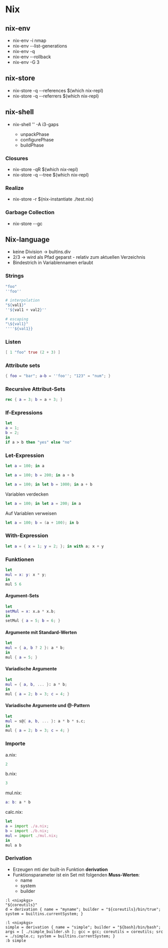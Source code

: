 # Nix

## nix-env

* nix-env -i nmap
* nix-env --list-generations
* nix-env -q
* nix-env --rollback
* nix-env -G 3

## nix-store

* nix-store -q --references $(which nix-repl)
* nix-store -q --referrers $(which nix-repl)

## nix-shell

* nix-shell '<nixpkgs>' -A i3-gaps
  * unpackPhase
  * configurePhase
  * buildPhase 

### Closures

* nix-store -qR $(which nix-repl)
* nix-store -q --tree $(which nix-repl)

### Realize

* nix-store -r $(nix-instantiate ./test.nix)

### Garbage Collection

* nix-store --gc

## Nix-language

* keine Division -> bultins.div
* 2/3 -> wird als Pfad geparst - relativ zum aktuellen Verzeichnis
* Bindestrich in Variablennamen erlaubt

### Strings

```nix
"foo"
''foo''

# interpolation
"${val1}"
''${val1 + val2}''

# escaping
"\${val1}"
''''${val1}}
```

### Listen

```nix
[ 1 "foo" true (2 + 3) ]
```

### Attribute sets

```nix
{ foo = "bar"; a-b = ''foo''; "123" = "num"; }

```

### Recursive Attribut-Sets

```nix
rec { a = 3; b = a + 3; }
```

### If-Expressions

```nix
let
a = 1;
b = 2;
in
if a > b then "yes" else "no"
```

### Let-Expression

```nix
let a = 100; in a
```

```nix
let a = 100; b = 200; in a + b
```

```nix
let a = 100; in let b = 1000; in a + b
```

Variablen verdecken

```nix
let a = 100; in let a = 200; in a
```

Auf Variablen verweisen

```nix
let a = 100; b = (a + 100); in b
```

### With-Expression

```nix
let a = { x = 1; y = 2; }; in with a; x + y
```

### Funktionen

```nix
let 
mul = x: y: x * y;
in
mul 5 6
```

#### Argument-Sets

```nix
let 
setMul = x: x.a * x.b;
in 
setMul { a = 5; b = 6; }
```

#### Argumente mit Standard-Werten

```nix
let
mul = { a, b ? 2 }: a * b;
in
mul { a = 5; }
```

#### Variadische Argumente

```nix
let
mul = { a, b, ... }: a * b;
in
mul { a = 2; b = 3; c = 4; }
```

#### Variadische Argumente und @-Pattern

```nix
let
mul = s@{ a, b, ... }: a * b * s.c;
in
mul { a = 2; b = 3; c = 4; }
```

### Importe

a.nix:
```nix
2
```

b.nix:
```nix
3
```

mul.nix:
```nix
a: b: a * b
```

calc.nix:
```nix
let
a = import ./a.nix;
b = import ./b.nix;
mul = import ./mul.nix;
in
mul a b
```

### Derivation

* Erzeugen mti der built-in Funktion **derivation**
* Funktionsparameter ist ein Set mit folgenden **Muss-Werten**:
  * name
  * system
  * builder

```nix-repl
:l <nixpkgs>
"${coreutils}"
d = derivation { name = "myname"; builder = "${coreutils}/bin/true"; system = builtins.currentSystem; }
```

```nix-repl
:l <nixpkgs>
simple = derivation { name = "simple"; builder = "${bash}/bin/bash"; args = [ ./simple_builder.sh ]; gcc = gcc; coreutils = coreutils; src = ./simple.c; system = builtins.currentSystem; }
:b simple
```

